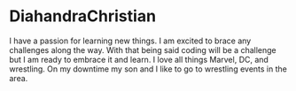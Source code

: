 # DiahandraChristian
I have a passion for learning new things. I am excited to brace any challenges along the way. With that being said coding will be a challenge but I am ready to embrace it and learn. I love all things Marvel, DC, and wrestling. On my downtime my son and I like to go to wrestling events in the area.
